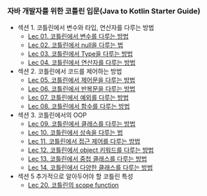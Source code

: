 ### 자바 개발자를 위한 코틀린 입문(Java to Kotlin Starter Guide)
- 섹션 1. 코틀린에서 변수와 타입, 연산자를 다루는 방법
  - [Lec 01. 코틀린에서 변수를 다루는 방법](java-to-kotlin-starter-guide/01.variable.md)
  - [Lec 02. 코틀린에서 null을 다루는 법](java-to-kotlin-starter-guide/02.nullable.md)
  - [Lec 03. 코틀린에서 Type을 다루는 방법](java-to-kotlin-starter-guide/03.type.md)
  - [Lec 04. 코틀린에서 연산자를 다루는 방법](java-to-kotlin-starter-guide/04.operator.md)
- 섹션 2. 코틀린에서 코드를 제어하는 방법
  - [Lec 05. 코틀린에서 제어문을 다루는 방법](java-to-kotlin-starter-guide/05.control.md)
  - [Lec 06. 코틀린에서 반복문을 다루는 방법](java-to-kotlin-starter-guide/06.loop.md)
  - [Lec 07. 코틀린에서 예외를 다루는 방법](java-to-kotlin-starter-guide/07.exception.md)
  - [Lec 08. 코틀린에서 함수를 다루는 방법](java-to-kotlin-starter-guide/08.function.md)
- 섹션 3. 코틀린에서의 OOP
  - [Lec 09. 코틀린에서 클래스를 다루는 방법](java-to-kotlin-starter-guide/09.class.md)
  - [Lec 10. 코틀린에서 상속을 다루는 법](java-to-kotlin-starter-guide/10.ingeritance.md)
  - [Lec 11. 코틀린에서 접근 제어를 다루는 방법](java-to-kotlin-starter-guide/11.visibility.md)
  - [Lec 12. 코틀린에서 object 키워드를 다루는 방법](java-to-kotlin-starter-guide/12.object.md)
  - [Lec 13. 코틀린에서 중첩 클래스를 다루는 방법](java-to-kotlin-starter-guide/13.nested-class.md)
  - [Lec 14. 코틀린에서 다양한 클래스를 다루는 방법](java-to-kotlin-starter-guide/14.extra-class.md)
- 섹션 5 추가적으로 알아두어야 할 코틀린 특성
  - [Lec 20. 코틀린의 scope function](java-to-kotlin-starter-guide/20.scope-function.md)
